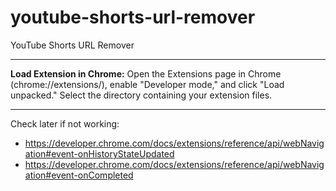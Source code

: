 # youtube-shorts-url-remover

YouTube Shorts URL Remover

---

**Load Extension in Chrome:**
Open the Extensions page in Chrome (chrome://extensions/),
enable "Developer mode," and click "Load unpacked."
Select the directory containing your extension files.

---

Check later if not working:

- https://developer.chrome.com/docs/extensions/reference/api/webNavigation#event-onHistoryStateUpdated
- https://developer.chrome.com/docs/extensions/reference/api/webNavigation#event-onCompleted
